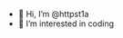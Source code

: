 - 👋 Hi, I’m @httpst1a
- 👀 I’m interested in coding

<!---
httpst1a/httpst1a is a ✨ special ✨ repository because its `README.md` (this file) appears on your GitHub profile.
You can click the Preview link to take a look at your changes.
--->
